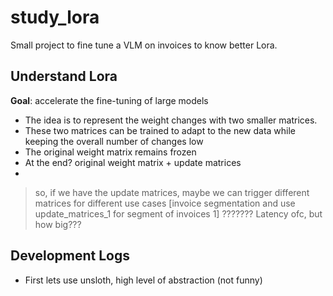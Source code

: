# study_lora
Small project to fine tune a VLM on invoices to know better Lora.

## Understand Lora
**Goal**: accelerate the fine-tuning of large models

- The idea is to represent the weight changes with two smaller matrices.
- These two matrices can be trained to adapt to the new data while keeping the overall number of changes low
- The original weight matrix remains frozen
- At the end? original weight matrix + update matrices 
-

> so, if we have the update matrices, maybe we can trigger different matrices for different use cases [invoice segmentation and use update_matrices_1 for segment of invoices 1] ??????? Latency ofc, but how big???

## Development Logs

- First lets use unsloth, high level of abstraction (not funny)
